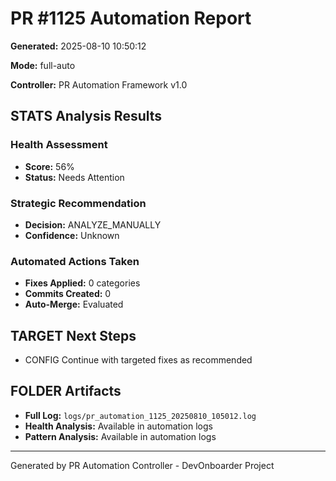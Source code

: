 # PR #1125 Automation Report

**Generated:** 2025-08-10 10:50:12

**Mode:** full-auto

**Controller:** PR Automation Framework v1.0

## STATS Analysis Results

### Health Assessment

- **Score:** 56%
- **Status:** Needs Attention

### Strategic Recommendation

- **Decision:** ANALYZE_MANUALLY
- **Confidence:** Unknown

### Automated Actions Taken

- **Fixes Applied:** 0 categories
- **Commits Created:** 0
- **Auto-Merge:** Evaluated

## TARGET Next Steps

- CONFIG Continue with targeted fixes as recommended

## FOLDER Artifacts

- **Full Log:** `logs/pr_automation_1125_20250810_105012.log`
- **Health Analysis:** Available in automation logs
- **Pattern Analysis:** Available in automation logs

---

Generated by PR Automation Controller - DevOnboarder Project
